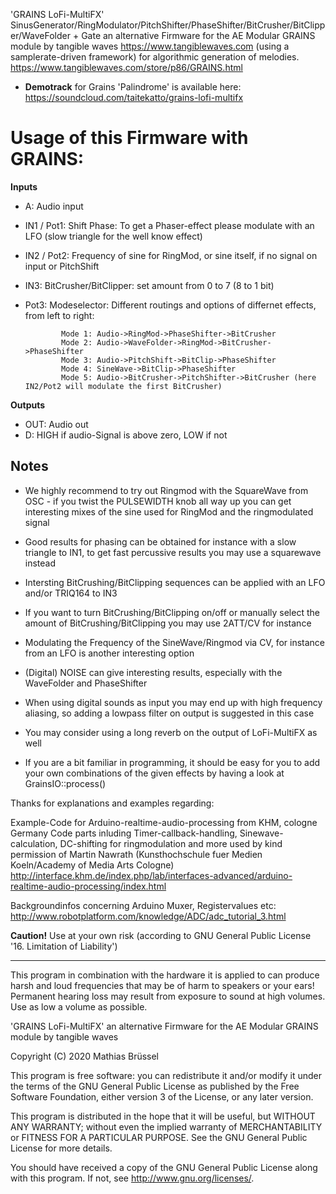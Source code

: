 'GRAINS LoFi-MultiFX' SinusGenerator/RingModulator/PitchShifter/PhaseShifter/BitCrusher/BitClipper/WaveFolder + Gate
an alternative Firmware for the AE Modular GRAINS module by tangible waves https://www.tangiblewaves.com (using a samplerate-driven framework) for algorithmic generation of melodies. 
https://www.tangiblewaves.com/store/p86/GRAINS.html

* __Demotrack__ for Grains 'Palindrome' is available here: https://soundcloud.com/taitekatto/grains-lofi-multifx

# Usage of this Firmware with GRAINS:

__Inputs__

* A:          Audio input
* IN1 / Pot1: Shift Phase: To get a Phaser-effect please modulate with an LFO (slow triangle for the well know effect)
* IN2 / Pot2: Frequency of sine for RingMod, or sine itself, if no signal on input or PitchShift
* IN3:        BitCrusher/BitClipper: set amount from 0 to 7 (8 to 1 bit)
* Pot3:       Modeselector: Different routings and options of differnet effects, from left to right:
 
              Mode 1: Audio->RingMod->PhaseShifter->BitCrusher                    
              Mode 2: Audio->WaveFolder->RingMod->BitCrusher->PhaseShifter
              Mode 3: Audio->PitchShift->BitClip->PhaseShifter                                                  
              Mode 4: SineWave->BitClip->PhaseShifter                                                   
              Mode 5: Audio->BitCrusher->PitchShifter->BitCrusher (here IN2/Pot2 will modulate the first BitCrusher)

__Outputs__

* OUT:        Audio out 
* D:          HIGH if audio-Signal is above zero, LOW if not

## Notes

* We highly recommend to try out Ringmod with the SquareWave from OSC - if you twist the PULSEWIDTH knob all way up you can get interesting mixes of the sine used for RingMod and the ringmodulated signal
* Good results for phasing can be obtained for instance with a slow triangle to IN1, to get fast percussive results you may use a squarewave instead
* Intersting BitCrushing/BitClipping sequences can be applied with an LFO and/or TRIQ164 to IN3
* If you want to turn BitCrushing/BitClipping on/off or manually select the amount of BitCrushing/BitClipping you may use 2ATT/CV for instance
* Modulating the Frequency of the SineWave/Ringmod via CV, for instance from an LFO is another interesting option
* (Digital) NOISE can give interesting results, especially with the WaveFolder and PhaseShifter
* When using digital sounds as input you may end up with high frequency aliasing, so adding a lowpass filter on output is suggested in this case
* You may consider using a long reverb on the output of LoFi-MultiFX as well

* If you are a bit familiar in programming, it should be easy for you to add your own combinations of the given effects by having a look at GrainsIO::process()

Thanks for explanations and examples regarding:

Example-Code for Arduino-realtime-audio-processing from KHM, cologne Germany
Code parts inluding Timer-callback-handling, Sinewave-calculation, DC-shifting for ringmodulation and more used by kind permission of Martin Nawrath (Kunsthochschule fuer Medien Koeln/Academy of Media Arts Cologne) 
http://interface.khm.de/index.php/lab/interfaces-advanced/arduino-realtime-audio-processing/index.html

Backgroundinfos concerning Arduino Muxer, Registervalues etc: 
http://www.robotplatform.com/knowledge/ADC/adc_tutorial_3.html

__Caution!__ Use at your own risk (according to GNU General Public License '16. Limitation of Liability')

-------------------------------------------------------------  

This program in combination with the hardware it is applied to can produce harsh and loud frequencies that may be of harm to speakers or your ears! Permanent hearing loss may result from exposure to sound at high volumes. Use as low a volume as possible.

'GRAINS LoFi-MultiFX' an alternative Firmware for the AE Modular GRAINS module by tangible waves

Copyright (C) 2020  Mathias Brüssel

This program is free software: you can redistribute it and/or modify
it under the terms of the GNU General Public License as published by
the Free Software Foundation, either version 3 of the License, or
any later version.

This program is distributed in the hope that it will be useful,
but WITHOUT ANY WARRANTY; without even the implied warranty of
MERCHANTABILITY or FITNESS FOR A PARTICULAR PURPOSE.  See the
GNU General Public License for more details.

You should have received a copy of the GNU General Public License
along with this program.  If not, see <http://www.gnu.org/licenses/>.
